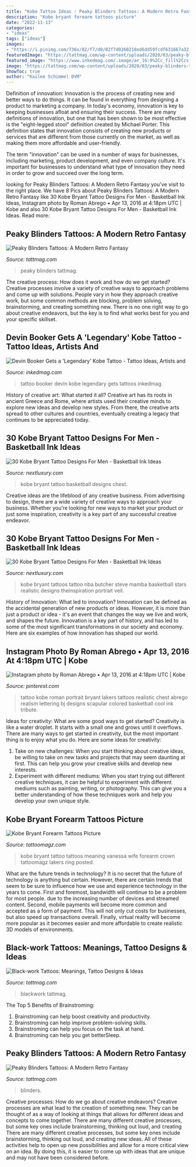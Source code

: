 ```yaml
---
title: "Kobe Tattoo Ideas : Peaky Blinders Tattoos: A Modern Retro Fantasy"
description: "Kobe bryant forearm tattoos picture"
date: "2022-11-13"
categories:
- "ideas"
tags: ["ideas"]
images:
- "https://i.pinimg.com/736x/82/f7/d0/82f7d0260218ed6dd59fcdf631667a32--roman-abrego-romans.jpg"
featuredImage: "https://tattmag.com/wp-content/uploads/2020/03/peaky-blinders-tattoo-6-1024x1146.jpg"
featured_image: "https://www.inkedmag.com/.image/ar_16:9%2Cc_fill%2Ccs_srgb%2Cg_faces:center%2Cq_auto:good%2Cw_768/MTcwOTQ4MjYxNzQwMjkxMjM4/kobe.png"
image: "https://tattmag.com/wp-content/uploads/2020/03/peaky-blinders-tattoo-6-1024x1146.jpg"
ShowToc: true
author: "Kailee Schimmel DVM"
---
```



Definition of innovation:
Innovation is the process of creating new and better ways to do things. It can be found in everything from designing a product to marketing a company. In today's economy, innovation is key to keeping businesses afloat and ensuring their success.
There are many definitions of innovation, but one that has been shown to be most effective is the "eight-legged stool" definition created by Michael Porter. This definition states that innovation consists of creating new products or services that are different from those currently on the market, as well as making them more affordable and user-friendly.

The term "innovation" can be used in a number of ways for businesses, including marketing, product development, and even company culture. It's important for businesses to understand what type of innovation they need in order to grow and succeed over the long term.

	

		
looking for Peaky Blinders Tattoos: A Modern Retro Fantasy you've visit to the right place. We have 8 Pics about Peaky Blinders Tattoos: A Modern Retro Fantasy like 30 Kobe Bryant Tattoo Designs For Men - Basketball Ink Ideas, Instagram photo by Roman Abrego • Apr 13, 2016 at 4:18pm UTC | Kobe and also 30 Kobe Bryant Tattoo Designs For Men - Basketball Ink Ideas. Read more:
		
    
## Peaky Blinders Tattoos: A Modern Retro Fantasy

<img loading=lazy src="https://tattmag.com/wp-content/uploads/2020/03/peaky-blinders-tattoo-6-1024x1146.jpg" onerror="this.onerror=null;this.src='https://tse4.mm.bing.net/th?id=OIP.um7F2GuhrVXZBXTpV1wWjQHaIS&amp;pid=15.1';" alt="Peaky Blinders Tattoos: A Modern Retro Fantasy">

_Source: tattmag.com_

>peaky blinders tattmag. 

	

The creative process: How does it work and how do we get started?
Creative processes involve a variety of creative ways to approach problems and come up with solutions. People vary in how they approach creative work, but some common methods are blocking, problem solving, brainstorming, and creating something new. There is no one right way to go about creative endeavors, but the key is to find what works best for you and your specific skillset.

    
## Devin Booker Gets A &#039;Legendary&#039; Kobe Tattoo - Tattoo Ideas, Artists And

<img loading=lazy src="https://www.inkedmag.com/.image/ar_16:9%2Cc_fill%2Ccs_srgb%2Cg_faces:center%2Cq_auto:good%2Cw_768/MTcwOTQ4MjYxNzQwMjkxMjM4/kobe.png" onerror="this.onerror=null;this.src='https://tse2.mm.bing.net/th?id=OIP.yw5S8mXMkLbONV8jojSFdQHaEK&amp;pid=15.1';" alt="Devin Booker Gets a &#039;Legendary&#039; Kobe Tattoo - Tattoo Ideas, Artists and">

_Source: inkedmag.com_

>tattoo booker devin kobe legendary gets tattoos inkedmag. 

	

History of creative art: What started it all?
Creative art has its roots in ancient Greece and Rome, where artists used their creative minds to explore new ideas and develop new styles. From there, the creative arts spread to other cultures and countries, eventually creating a legacy that continues to be appreciated today.

    
## 30 Kobe Bryant Tattoo Designs For Men - Basketball Ink Ideas

<img loading=lazy src="http://nextluxury.com/wp-content/uploads/chest-male-kobe-bryant-tattoo-basketball-player-design-inspiration.jpg" onerror="this.onerror=null;this.src='https://tse1.mm.bing.net/th?id=OIP.S2B_26NChI-QUbiYk4QJAQHaHa&amp;pid=15.1';" alt="30 Kobe Bryant Tattoo Designs For Men - Basketball Ink Ideas">

_Source: nextluxury.com_

>kobe bryant tattoo basketball designs chest. 

	

Creative ideas are the lifeblood of any creative business. From advertising to design, there are a wide variety of creative ways to approach your business. Whether you’re looking for new ways to market your product or just some inspiration, creativity is a key part of any successful creative endeavor.

    
## 30 Kobe Bryant Tattoo Designs For Men - Basketball Ink Ideas

<img loading=lazy src="http://nextluxury.com/wp-content/uploads/guys-kobe-bryant-3d-leg-mamba-out-tattoos.jpg" onerror="this.onerror=null;this.src='https://tse2.mm.bing.net/th?id=OIP.jOJzvwSY8CFEewulGdaMTAHaJP&amp;pid=15.1';" alt="30 Kobe Bryant Tattoo Designs For Men - Basketball Ink Ideas">

_Source: nextluxury.com_

>kobe bryant tattoos tattoo nba butcher steve mamba basketball stars realistic designs theinspiration portrait veil. 

	

History of Innovation: What led to innovation?
Innovation can be defined as the accidental generation of new products or ideas. However, it is more than just a product or idea - it's an event that changes the way we live and work, and shapes the future. Innovation is a key part of history, and has led to some of the most significant transformations in our society and economy. Here are six examples of how innovation has shaped our world.

    
## Instagram Photo By Roman Abrego • Apr 13, 2016 At 4:18pm UTC | Kobe

<img loading=lazy src="https://i.pinimg.com/736x/82/f7/d0/82f7d0260218ed6dd59fcdf631667a32--roman-abrego-romans.jpg" onerror="this.onerror=null;this.src='https://tse4.mm.bing.net/th?id=OIP.cWT9M7_v7l7JTt0M55KnBQHaHa&amp;pid=15.1';" alt="Instagram photo by Roman Abrego • Apr 13, 2016 at 4:18pm UTC | Kobe">

_Source: pinterest.com_

>tattoo kobe roman portrait bryant lakers tattoos realistic chest abrego realism lettering bj designs scapular colored basketball cool ink tribute. 

	

Ideas for creativity: What are some good ways to get started?
Creativity is like a water droplet. It starts with a small one and grows until it overflows. There are many ways to get started in creativity, but the most important thing is to enjoy what you do. Here are some ideas for creativity: 
1. Take on new challenges: When you start thinking about creative ideas, be willing to take on new tasks and projects that may seem daunting at first. This can help you grow your creative skills and develop new interests. 
2. Experiment with different mediums: When you start trying out different creative techniques, it can be helpful to experiment with different mediums such as painting, writing, or photography. This can give you a better understanding of how these techniques work and help you develop your own unique style. 

    
## Kobe Bryant Forearm Tattoos Picture

<img loading=lazy src="http://tattoomagz.com/wp-content/uploads/kobe-bryant-tattoo-meaning-kobe-bryant-tattoos-tattoo-pictures-48354.jpg" onerror="this.onerror=null;this.src='https://tse3.mm.bing.net/th?id=OIP.MX1zhuHRaYPiFGfTVLSA8gHaNh&amp;pid=15.1';" alt="Kobe Bryant Forearm Tattoos Picture">

_Source: tattoomagz.com_

>kobe bryant tattoo tattoos meaning vanessa wife forearm crown tattoomagz lakers ring posted. 

	

What are the future trends in technology?
It is no secret that the future of technology is anything but certain. However, there are certain trends that seem to be sure to influence how we use and experience technology in the years to come. 
First and foremost, bandwidth will continue to be a problem for most people. due to the increasing number of devices and streamed content. Second, mobile payments will become more common and accepted as a form of payment. This will not only cut costs for businesses, but also speed up transactions overall. Finally, virtual reality will become more popular as it becomes easier and more affordable to create realistic 3D models of environments.

    
## Black-work Tattoos: Meanings, Tattoo Designs &amp; Ideas

<img loading=lazy src="https://tattmag.com/wp-content/uploads/2020/10/Blackwork-Pagoda-Tattoo-768x1009.jpg" onerror="this.onerror=null;this.src='https://tse1.mm.bing.net/th?id=OIP.Zh1xRkdnEl4g-NpPRU2e-AHaJu&amp;pid=15.1';" alt="Black-work Tattoos: Meanings, Tattoo Designs &amp; Ideas">

_Source: tattmag.com_

>blackwork tattmag. 

	

The Top 5 Benefits of Brainstroming:
1. Brainstroming can help boost creativity and productivity.
2. Brainstroming can help improve problem-solving skills.
3. Brainstroming can help you focus on the task at hand.
4. Brainstroming can help you get betterSleep.

    
## Peaky Blinders Tattoos: A Modern Retro Fantasy

<img loading=lazy src="https://tattmag.com/wp-content/uploads/2020/03/peaky-blinders-tattoo-40.jpg" onerror="this.onerror=null;this.src='https://tse1.mm.bing.net/th?id=OIP.c2OzgDkTdIMAww1DNvG7VAHaHa&amp;pid=15.1';" alt="Peaky Blinders Tattoos: A Modern Retro Fantasy">

_Source: tattmag.com_

>blinders. 

	

Creative processes: How do we go about creative endeavors?
Creative processes are what lead to the creation of something new. They can be thought of as a way of looking at things that allows for different ideas and concepts to come together. There are many different creative processes, but some key ones include brainstorming, thinking out loud, and creating 
There are many different creative processes, but some key ones include brainstorming, thinking out loud, and creating new ideas. All of these activities help to open up new possibilities and allow for a more critical view on an idea. By doing this, it is easier to come up with ideas that are unique and may not have been considered before.

